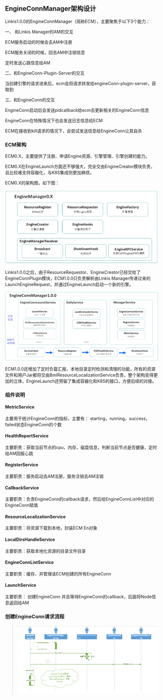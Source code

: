 EngineConnManager架构设计
-------------------------

Linkis1.0.0的EngineConnManager（简称ECM），主要聚焦于以下3个能力：

一、 和Linkis Manager的AM的交互

ECM服务启动的时候会去AM中注册

ECM服务关闭的时候，回去AM中注销信息

定时发送心跳信息给AM

二、和EngineConn-Plugin-Server的交互

当创建引擎的请求进来后，ecm会将请求转发给engineConn-plugin-server，获取到

三、和EngineConn的交互

EngineConn启动后会发送pidcallback给ecm去更新相关的EngineConn信息

EngineConn在特殊情况下也会发送日志信息给ECM

ECM在接收到kill请求的情况下，会尝试发送信息给EngineConn让其自杀

### ECM架构

ECM0.X，主要提供了注册、申请Engine资源、引擎管理、引擎创建的能力。

ECM0.X在EngineLaunch方面还不够强大，完全交由EngineCreator模块负责，且比较难支持容器化，与K8S集成则更加麻烦。

ECM0.X的架构图，如下图：

![](Images/ECM0.X的架构图.png)

Linkis1.0.0之后，由于ResourceRequestor、EngineCreator已经交给了EngineConnPlugin模块，ECM1.0.0只负责解析由Linkis
Manager传递过来的LaunchEngineRequest，并通过EngineLaunch启动一个新的引擎。

![](Images/ECM1.0的架构图.png)

ECM1.0.0还增加了定时负载汇报、本地目录定时检测和清理的功能，所有的资源文件和用户Jar都将交由BmlResourceLocalizationService负责，整个架构变得更加的立体，EngineLaunch还预留了集成容器化和K8S的接口，方便后续的对接。

### 组件说明

#### MetricService

主要用于统计EngineConn的指标，主要有：
starting，running，success，failed状态EngineConn的个数

#### HealthReportService

主要职责：获取当前节点的cpu，内存，磁盘信息，判断当前节点是否健康，定时给AM回报心跳

#### RegisterService

主要职责：服务启动去AM注册，服务注销去AM注销

#### CallbackService

主要职责：负责EngineConn的callback请求，然后给EngineConnList中对应的EngineConn赋值

#### ResourceLocalizationService

主要职责：将资源下载到本地，封装ECM En对象

#### LocalDirsHandleService

主要职责：获取本地化资源的目录文件目录

#### EngineConnListService

主要职责：缓存、并管理该ECM创建的所有EngineConn

#### LaunchService

主要职责： 创建EngineConn 并且等待EngineConn的callback，后面将Node信息返回给AM

### 创建EngineConn请求流程

>   ![](Images/创建EngineConn请求流程.png)
